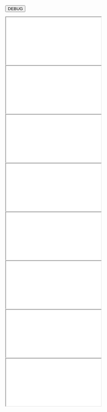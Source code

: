 
<head>
<meta charset='UTF-8'>
<meta http-equiv="Permissions-Policy" content="interest-cohort=()">
<meta http-equiv="Permissions-Policy" content="browsing-topics=()">
<link rel=stylesheet href='./reset.css'>
<link rel=stylesheet href='./demo-galley.css'>

<style>

  body {
    padding:                5mm; }

</style>

</head>


<button id=debug>DEBUG</button>

<iframe src='./demo-galley.html' scrolling=no></iframe>
<iframe src='./demo-galley.html' scrolling=no></iframe>
<iframe src='./demo-galley.html' scrolling=no></iframe>
<iframe src='./demo-galley.html' scrolling=no></iframe>
<iframe src='./demo-galley.html' scrolling=no></iframe>
<iframe src='./demo-galley.html' scrolling=no></iframe>
<iframe src='./demo-galley.html' scrolling=no></iframe>
<iframe src='./demo-galley.html' scrolling=no></iframe>

<script src='/browserified/mudom.js'></script>
<script src='./mudom2.js'></script>
<script src='./ops2.js'></script>

